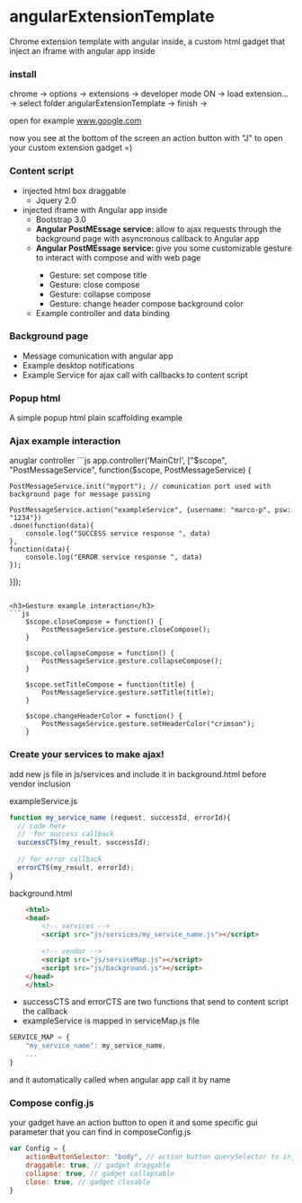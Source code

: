 angularExtensionTemplate
========================
Chrome extension template with angular inside,
a custom html gadget that inject an iframe with angular app inside

<h3>install</h3>

chrome -> options -> extensions -> developer mode ON -> load extension... -> select folder angularExtensionTemplate -> finish -> 

open for example www.google.com 

now you see at the bottom of the screen an action button with "J" to open your custom extension gadget =)

<h3>Content script</h3>

<ul>
<li>injected html box draggable
<ul>
  <li>Jquery 2.0</li>
</ul>
</li>
<li>injected iframe with Angular app inside
<ul>
  <li>Bootstrap 3.0</li>
  <li><strong>Angular PostMEssage service: </strong> allow to ajax requests through the background page with asyncronous callback to Angular app</li>
  <li><strong>Angular PostMEssage service: </strong> give you some customizable gesture to interact with compose and with web page </li>
  	<ul>
  		<li>Gesture: set compose title</li>
  		<li>Gesture: close compose</li>
  		<li>Gesture: collapse compose</li>
  		<li>Gesture: change header compose background color</li>
  	</ul>
  <li>Example controller and data binding</li>
</ul>
</li>
</ul>

<h3>Background page</h3>

<ul>
  <li>Message comunication with angular app</li>
  <li>Example desktop notifications</li>
  <li>Example Service for ajax call with callbacks to content script</li>
</ul>

<h3>Popup html </h3>

A simple popup html plain scaffolding example


<h3>Ajax example interaction</h3>
<label>anuglar controller </label>
```js
app.controller('MainCtrl',  ["$scope", "PostMessageService", function($scope, PostMessageService) {

	PostMessageService.init("myport"); // comunication port used with background page for message passing

	PostMessageService.action("exampleService", {username: "marco-p", psw: "1234"})
	.done(function(data){
		console.log("SUCCESS service response ", data)
	},
	function(data){
		console.log("ERROR service response ", data)
	});

}]);

```

<h3>Gesture example interaction</h3>
```js
	$scope.closeCompose = function() {
		PostMessageService.gesture.closeCompose(); 
	}

	$scope.collapseCompose = function() {
		PostMessageService.gesture.collapseCompose();
	}
	
	$scope.setTitleCompose = function(title) {
		PostMessageService.gesture.setTitle(title);
	}

	$scope.changeHeaderColor = function() {
		PostMessageService.gesture.setHeaderColor("crimson");
	}
```

<h3>Create your services to make ajax! </h3>

add new js file in js/services and include it in background.html before vendor inclusion

exampleService.js
```js
function my_service_name (request, successId, errorId){
  // code here
  //  for success callback
  successCTS(my_result, successId);
  
  // for error callback
  errorCTS(my_result, errorId);
}
```

background.html
```html
	<html>
	<head>
		<!-- services -->
		<script src="js/services/my_service_name.js"></script>
	
		<!-- vendor -->
		<script src="js/serviceMap.js"></script>
		<script src="js/background.js"></script>
	</head>
	</html>
```

- successCTS and errorCTS are two functions that send to content script the callback<br>
- exampleService is mapped in serviceMap.js file

```js
SERVICE_MAP = {
	"my_service_name": my_service_name,
	...
}

```
and it automatically called when angular app call it by name

<h3>Compose config.js</h3>

your gadget have an action button to open it and some specific gui parameter that you can find in composeConfig.js

```js
var Config = {
	actionButtonSelector: "body", // action button querySelector to inject action button
	draggable: true, // gadget draggable
	collapse: true, // gadget collapsable
	close: true, // gadget closable
}
```

